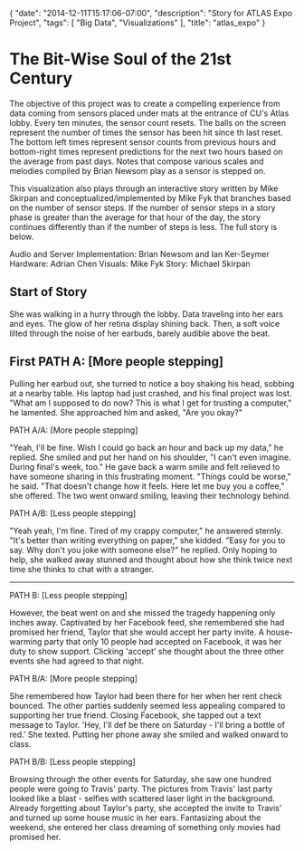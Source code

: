 {
   "date": "2014-12-11T15:17:06-07:00",
   "description": "Story for ATLAS Expo Project",
   "tags": [
      "Big Data",
      "Visualizations"
   ],
   "title": "atlas_expo"
}

# The Bit-Wise Soul of the 21st Century

The objective of this project was to create a compelling experience from data coming from sensors placed under mats at the entrance of CU's Atlas lobby. Every ten minutes, the sensor count resets. The balls on the screen represent the number of times the sensor has been hit since th last reset. The bottom left times represent sensor counts from previous hours and bottom-right times represent predictions for the next two hours based on the average from past days. Notes that compose various scales and melodies compiled by Brian Newsom play as a sensor is stepped on.

This visualization also plays through an interactive story written by Mike Skirpan and conceptualized/implemented by Mike Fyk that branches based on the number of sensor steps. If the number of sensor steps in a story phase is greater than the average for that hour of the day, the story continues differently than if the number of steps is less. The full story is below.

Audio and Server Implementation: Brian Newsom and Ian Ker-Seymer
Hardware: Adrian Chen
Visuals: Mike Fyk 
Story: Michael Skirpan

## Start of Story

She was walking in a hurry through the lobby.
Data traveling into her ears and eyes.
The glow of her retina display shining back.
Then, a soft voice lilted through the noise of her earbuds, barely audible above the beat.

## First PATH A: [More people stepping]

Pulling her earbud out, she turned to notice a boy shaking his head, sobbing at a nearby table.
His laptop had just crashed, and his final project was lost.
"What am I supposed to do now? This is what I get for trusting a computer," he lamented.
She approached him and asked, "Are you okay?"

PATH A/A: [More people stepping]

"Yeah, I'll be fine.  Wish I could go back an hour and back up my data," he replied.
She smiled and put her hand on his shoulder, "I can't even imagine.  During final's week, too."
He gave back a warm smile and felt relieved to have someone sharing in this frustrating moment.
"Things could be worse," he said.
"That doesn't change how it feels.  Here let me buy you a coffee," she offered.
The two went onward smiling, leaving their technology behind.

PATH A/B: [Less people stepping]

"Yeah yeah, I'm fine. Tired of my crappy computer," he answered sternly.
"It's better than writing everything on paper," she kidded.
"Easy for you to say.  Why don't you joke with someone else?" he replied.
Only hoping to help, she walked away stunned and thought about how she think twice next time she thinks to chat with a stranger.


-----------------------------------

PATH B: [Less people stepping]

However, the beat went on and she missed the tragedy happening only inches away.
Captivated by her Facebook feed, she remembered she had promised her friend, Taylor that she would accept her party invite.
A house-warming party that only 10 people had accepted on Facebook, it was her duty to show support.
Clicking 'accept' she thought about the three other events she had agreed to that night.

PATH B/A: [More people stepping]

She remembered how Taylor had been there for her when her rent check bounced.
The other parties suddenly seemed less appealing compared to supporting her true friend.
Closing Facebook, she tapped out a text message to Taylor.
'Hey, I'll def be there on Saturday - I'll bring a bottle of red.' She texted.
Putting her phone away she smiled and walked onward to class. 

PATH B/B: [Less people stepping]

Browsing through the other events for Saturday, she saw one hundred people were going to Travis' party.
The pictures from Travis' last party looked like a blast - selfies with scattered laser light in the background.
Already forgetting about Taylor's party, she accepted the invite to Travis' and turned up some house music in her ears.
Fantasizing about the weekend, she entered her class dreaming of something only movies had promised her.






